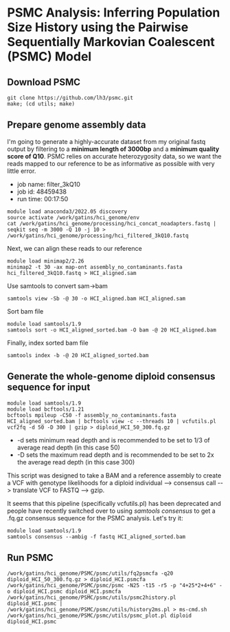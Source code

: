 # PSMC Analysis: Inferring Population Size History using the Pairwise Sequentially Markovian Coalescent (PSMC) Model

## Download PSMC
```
git clone https://github.com/lh3/psmc.git
make; (cd utils; make)
```

## Prepare genome assembly data
I'm going to generate a highly-accurate dataset from my original fastq output by filtering to a **minimum length of 3000bp** and a **minimum quality score of Q10**. PSMC relies on accurate heterozygosity data, so we want the reads mapped to our reference to be as informative as possible with very little error.
- job name: filter_3kQ10
- job id: 48459438
- run time: 00:17:50
```
module load anaconda3/2022.05 discovery
source activate /work/gatins/hci_genome/env
cat /work/gatins/hci_genome/processing/hci_concat_noadapters.fastq | seqkit seq -m 3000 -Q 10 -j 10 > /work/gatins/hci_genome/processing/hci_filtered_3kQ10.fastq
```
Next, we can align these reads to our reference
```
module load minimap2/2.26
minimap2 -t 30 -ax map-ont assembly_no_contaminants.fasta hci_filtered_3kQ10.fastq > HCI_aligned.sam
```
Use samtools to convert sam->bam
```
samtools view -Sb -@ 30 -o HCI_aligned.bam HCI_aligned.sam
```
Sort bam file
```
module load samtools/1.9
samtools sort -o HCI_aligned_sorted.bam -O bam -@ 20 HCI_aligned.bam
```
Finally, index sorted bam file
```
samtools index -b -@ 20 HCI_aligned_sorted.bam
```

## Generate the whole-genome diploid consensus sequence for input
```
module load samtools/1.9
module load bcftools/1.21
bcftools mpileup -C50 -f assembly_no_contaminants.fasta HCI_aligned_sorted.bam | bcftools view -c --threads 10 | vcfutils.pl vcf2fq -d 50 -D 300 | gzip > diploid_HCI_50_300.fq.gz
```
- -d sets minimum read depth and is recommended to be set to 1/3 of average read depth (in this case 50)
- -D sets the maximum read depth and is recommended to be set to 2x the average read depth (in this case 300)

This script was designed to take a BAM and a reference assembly to create a VCF with genotype likelihoods for a diploid individual --> consensus call --> translate VCF to FASTQ --> gzip.

It seems that this pipeline (specifically vcfutils.pl) has been deprecated and people have recently switched over to using *samtools consensus* to get a .fq.gz consensus sequence for the PSMC analysis. Let's try it:
```
module load samtools/1.9
samtools consensus --ambig -f fastq HCI_aligned_sorted.bam
```


## Run PSMC
```
/work/gatins/hci_genome/PSMC/psmc/utils/fq2psmcfa -q20 diploid_HCI_50_300.fq.gz > diploid_HCI.psmcfa
/work/gatins/hci_genome/PSMC/psmc/psmc -N25 -t15 -r5 -p "4+25*2+4+6" -o diploid_HCI.psmc diploid_HCI.psmcfa
/work/gatins/hci_genome/PSMC/psmc/utils/psmc2history.pl diploid_HCI.psmc | /work/gatins/hci_genome/PSMC/psmc/utils/history2ms.pl > ms-cmd.sh
/work/gatins/hci_genome/PSMC/psmc/utils/psmc_plot.pl diploid diploid_HCI.psmc
```

